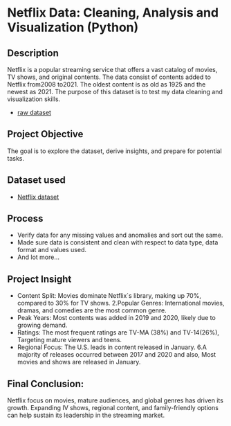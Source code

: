 # Netflix Data: Cleaning, Analysis and Visualization (Python)
## Description
Netflix is a popular streaming service that offers a vast catalog of movies, TV shows, and original contents. The data consist of contents added to Netflix from2008 to2021. The oldest content is as old as 1925 and the newest as 2021. The purpose of this dataset is to test my data cleaning and visualization skills.
- <a href="https://github.com/nehajadhav-projects/Netflix_Data/blob/main/netflix1.csv">raw dataset</a>
## Project Objective
The goal is to explore the dataset, derive insights, and prepare for potential tasks.
## Dataset used
- <a href="https://github.com/nehajadhav-projects/Netflix_Data/blob/main/Netflix.xlsx">Netflix dataset</a>
## Process
-	Verify data for any missing values and anomalies and sort out the same.
-	Made sure data is consistent and clean with respect to data type, data format and values used.
-	And lot more…
## Project Insight
- Content Split: Movies dominate Netflix`s library, making up 70%, compared to 30% for TV shows. 2.Popular Genres: International movies, dramas, and comedies are the most common genre. 
- Peak Years: Most contents was added in 2019 and 2020, likely due to growing demand.
- Ratings: The most frequent ratings are TV-MA (38%) and TV-14(26%), Targeting mature viewers and teens.
- Regional Focus: The U.S. leads in content released in January. 6.A majority of releases occurred between 2017 and 2020 and also, Most movies and shows are released in January.
## Final Conclusion:
Netflix focus on movies, mature audiences, and global genres has driven its growth. Expanding IV shows, regional content, and family-friendly options can help sustain its leadership in the streaming market.
